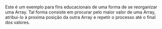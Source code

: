 Este é um exemplo para fins educacionais de uma forma de se reorganizar uma Array.
Tal forma consiste em procurar pelo maior valor de uma Array, atribui-lo à proxima posição da outra Array e repetir o processo até o final dos valores.